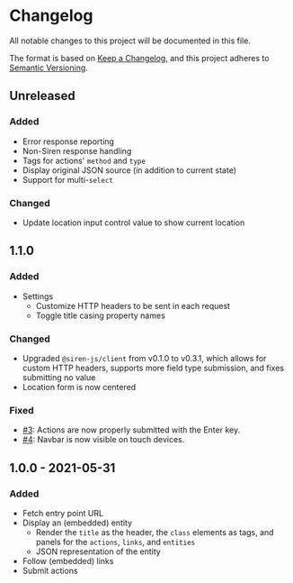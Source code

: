 # Changelog

All notable changes to this project will be documented in this file.

The format is based on [Keep a Changelog][kac], and this project adheres to
[Semantic Versioning][semver].

[kac]: https://keepachangelog.com/en/1.0.0
[semver]: https://semver.org/spec/v2.0.0.html

## Unreleased

### Added

- Error response reporting
- Non-Siren response handling
- Tags for actions' `method` and `type`
- Display original JSON source (in addition to current state)
- Support for multi-`select`

### Changed

- Update location input control value to show current location

## 1.1.0

### Added

- Settings
  - Customize HTTP headers to be sent in each request
  - Toggle title casing property names

### Changed

- Upgraded `@siren-js/client` from v0.1.0 to v0.3.1, which allows for custom
  HTTP headers, supports more field type submission, and fixes submitting no
  value
- Location form is now centered

### Fixed

- [#3]: Actions are now properly submitted with the Enter key.
- [#4]: Navbar is now visible on touch devices.

[#3]: https://github.com/siren-js/api-browser/issues/3
[#4]: https://github.com/siren-js/api-browser/issues/4

## 1.0.0 - 2021-05-31

### Added

- Fetch entry point URL
- Display an (embedded) entity
  - Render the `title` as the header, the `class` elements as tags, and panels
    for the `actions`, `links`, and `entities`
  - JSON representation of the entity
- Follow (embedded) links
- Submit actions
